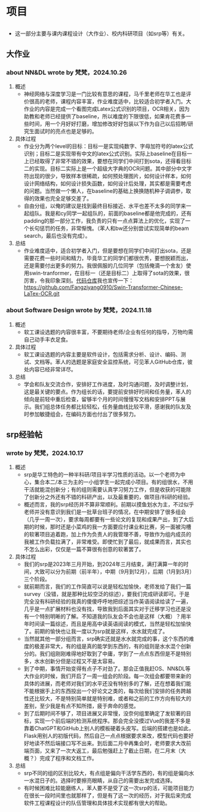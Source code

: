 # 项目
##  
- 这一部分主要与课内课程设计（大作业）、校内科研项目（如srp等）有关。
## 大作业
### about NN&DL wrote by 梵梵，2024.10.26
1. 概述
    - 神经网络与深度学习是一门比较有意思的课程，马千里老师在华工也是评价很高的老师，课程内容丰富，作业难度适中，比较适合初学者入门。大作业的内容是完成一个看图完成Latex公式识别的项目，OCR相关，因为助教和老师已经提供了baseline，所以难度的下限很低，如果肯花费多一些时间，用一个月好好打磨，增加修改好好包装以下作为自己以后招聘/研究生面试时的亮点也是足够的。
2. 具体过程
    - 作业分为两个level的目标：目标一是实现纯数字、字母加符号的latex公式识别；目标二是实现带有中文的latex公式识别。实际上baseline在目标一上已经取得了非常不错的效果，要想在同学们中间打到sota，还得看目标二的实现。目标二实际上是一个超级大字典的OCR问题。其中部分中文字符出现的很少，导致样本很稀疏，如何预处理图片，如何设计样本，如何设计网络结构，如何设计损失函数，如何设计后处理，其实都是需要考虑的问题。当然做一个懒人，在baseline的基础上换换随机种子调调参，取得的效果也完全足够交差了。
    - 自由分组，以俺的建议是找到最终目标接近、水平也差不太多的同学来一起组队。我是和cy同学一起组队的，前面的baseline都是他完成的，还有padding的那一部分工作，我负责的只有一点点算法上的优化，实现了一个长句惩罚的任务，非常惭愧。（苯人和bw还分别尝试实现简单的beam search，最后也没有完成）。
3. 总结
    - 作业难度适中，适合初学者入门，但是要想在同学们中间打出sota，还是需要花费一些时间和精力，毕竟华工的同学们都很优秀，要想脱颖而出，还是需要付出更多的努力。我很佩服的几位同学（包括俺滴一个舍友）使用swin-tranformer，在目标一（还是目标二）上取得了sota的效果，很厉害，令我印象深刻。[代码仓库](https://github.com/Fangziyang0910/Swin-Transformer-Chinese-LaTex-OCR.git)我也宣传一下：https://github.com/Fangziyang0910/Swin-Transformer-Chinese-LaTex-OCR.git
### about Software Design wrote by 梵梵，2024.11.18
1. 概述
    - 软工课设选题的内容很丰富，不要期待老师/企业有任何的指导，万物均需自己动手丰衣足食。
2. 具体过程
    - 软工课设选题的内容主要是软件设计，包括需求分析、设计、编码、测试、文档等。苯人的选题是家庭安全监控系统，可见苯人GitHub仓库，彼处内容已经非常详尽。
3. 总结
    - 学会和队友交流合作，安排好工作进度，及时沟通问题，及时调整计划，这是最关键的要点。作为组长的话，要提前安排好时间和任务量，苯人的倾向是前轻中重后检查，留够半个月的时间慢慢写文档和安排PPT与展示。我们组总体任务都比较轻松，任务量曲线比较平滑，感谢我的队友及时参加敏捷组会，在编码方面也付出了很多努力。
## srp经验帖
### wrote by 梵梵，2024.10.17
1. 概述
    - srp是华工特色的一种半科研/项目半学习性质的活动。以一个老师为中心，集合本二/本三为主的一小组学生一起完成小项目。有的组很水，不用干活就能混创新分；有的组则需要认真学习努力工作，但是收获的可能除了创新分之外还有不错的科研产出，以及最重要的，做项目/科研的经验。
    - 概述而言，我的srp经历并不算非常顺利。前期以摸鱼划水为主，不过似乎老师并没有意识到我们是一批草台班子的情况，在中期安排了很多组会（几乎一周一次），要求每周都要有一些论文的复现和成果产出，到了大后期的时候，那时还是小菜鸡的我一方面要应付课业和比赛，另一面被沟槽的软著项目追着跑，加上作为负责人的我管理不善，导致作为组内成员的我被工作负载拉满了，非常难受。即使忙到了最后，就成果而言，其实也不怎么出彩，仅仅是一篇不算很有创意的软著罢了。
2. 具体过程
    - 我们的srp是2023年三月开始，到2024年三月结束，满打满算一年的时间，大致可以分为前期（前半年），中期（9月到12月），后期（1月到3月）三个阶段。
    - 就前期而言，我们的工作简直可以说是轻松加愉快，老师发给了我们一篇survey（没错，就是那种比较空泛的综述），要我们完成研读即可。于是完全没有科研经验的我真的傻傻呼呼地把综述当作英语阅读给读了一遍，几乎是一点扩展材料也没有找，导致我到后面其实对于迁移学习也还是没有一个特别明晰的了解。不知道我的队友会不会也是这样（大概）？用半年时间读一篇综述，而且是用高中读英语阅读的模式，当然是轻松加愉快了。前期的愉快也让我一度以为srp就是这样，水水就完成了。
    - 当然就其他一部分组而言，srp确实还就是水水就完成的事，这个东西的难度的极差非常大，有的组是真的能学到东西的，有的组则是水水混个创新分的。我们组刚刚难得地好取到了中庸，学到了一点点东西但是不是特别多，水水创新分但是过程又不是太容易。
    - 到了中期，事情开始变得有点子不对劲了。那会正值我赶OS、NN&DL等大作业的时候，我们开启了一周一组会的阶段。每一次组会都要带来新的具体的进展，而老师对我们的水平还没有特别多的了解，还在想着我们能不能根据手上的东西投出一个好论文之类的，每次给我们安排的任务跨越性还比较大，不是特别简单就是特别难，或者和之前的工作方向有较大的差别，至少我是有点不知所措，疲于奔命的感觉。
    - 到了后期时间不够了，项目进展又非常慢，没奈何组里确定了发软著的目标，实现一个前后端的检测系统程序。那会完全没摸过Vue的我差不多是靠着ChatGPT和GitHub上别人的模板硬着头皮写。后端的搭建也是如此，Flask用别人的初版代码，然后自己一点点根据要求来改，模型代码也要好好地读不然后端接口写不出来。到后面二月中再集会时，老师要求大改前端页面，又来了一次大返工，最后勉强赶上了截止日期，在二月末（大概？）完成了程序和文档工作。
3. 总结
    - srp不同的组的区别比较大，有点组是偏向干活学东西的，有的组是偏向水一水混日子的。选择时要擦亮眼睛，从自己的需要出发完成选择。
    - 有时候困难比较能磨练人，苯人要不是受了这一次srp的活，可能项目能力在很长一段时间里也就那样了，但是有了这一次的经历，对于我后来完成软件工程课程设计的队伍管理和具体技术实现都有很大的帮助。